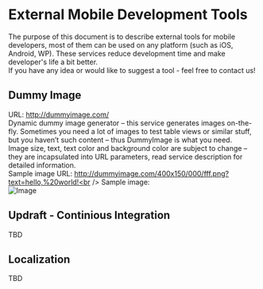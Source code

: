 External Mobile Development Tools
=================================
The purpose of this document is to describe external tools for mobile developers, most of them can be used on any platform (such as iOS, Android, WP). These services reduce development time and make developer's life a bit better.<br />
If you have any idea or would like to suggest a tool - feel free to contact us!

## Dummy Image
URL: http://dummyimage.com/<br />
Dynamic dummy image generator – this service generates images on-the-fly. Sometimes you need a lot of images to test table views or similar stuff, but you haven’t such content – thus DummyImage is what you need.<br />
Image size, text, text color and background color are subject to change – they are incapsulated into URL parameters, read service description for detailed information.<br />
Sample image URL: http://dummyimage.com/400x150/000/fff.png?text=hello,%20world!<br />
Sample image:<br />![Image](http://dummyimage.com/400x150/000/fff.png?text=hello,%20world!)

## Updraft - Continious Integration
TBD

## Localization
TBD
